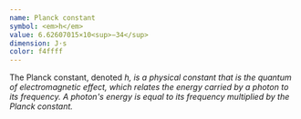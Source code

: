 ```yaml
---
name: Planck constant
symbol: <em>h</em>
value: 6.62607015×10<sup>−34</sup>
dimension: J⋅s
color: f4ffff
---
```

The Planck constant, denoted <em>h</h>, is a physical constant that is the quantum of electromagnetic effect, which relates the energy carried by a photon to its frequency. A photon's energy is equal to its frequency multiplied by the Planck constant.
